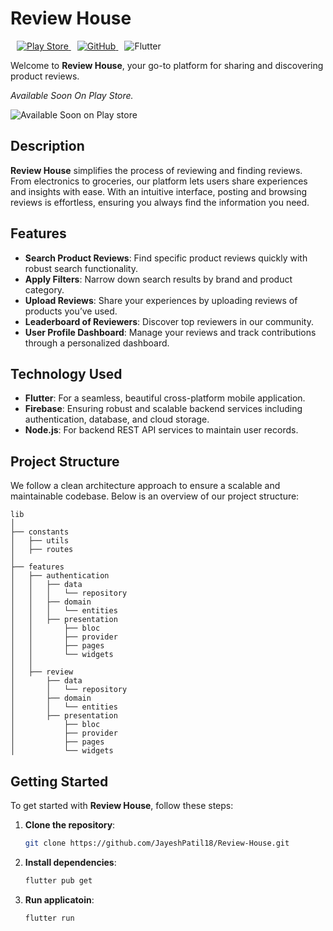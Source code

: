 <div align="left">
  <h1>Review House</h1>
  <a href="https://play.google.com/store/apps/details?id=com.yourapp.reviewhouse">
    <img alt="Play Store" src="https://img.shields.io/badge/Google_Play-414141?style=for-the-badge&logo=google-play&logoColor=white" style="margin-left: 10px;">
  </a>
  <a href="https://github.com/yourusername/review-house">
    <img alt="GitHub" src="https://img.shields.io/badge/GitHub-181717?style=for-the-badge&logo=github&logoColor=white" style="margin-left: 10px;">
  </a>
  <img alt="Flutter" src="https://img.shields.io/badge/Flutter-02569B?style=for-the-badge&logo=flutter&logoColor=white" style="margin-left: 10px;">
</div>



Welcome to **Review House**, your go-to platform for sharing and discovering product reviews.

*Available Soon On Play Store.*

![Available Soon on Play store ](https://github.com/JayeshPatil18/Review-House/blob/master/review-house.png)

## Description

**Review House** simplifies the process of reviewing and finding reviews. From electronics to groceries, our platform lets users share experiences and insights with ease. With an intuitive interface, posting and browsing reviews is effortless, ensuring you always find the information you need.

## Features

- **Search Product Reviews**: Find specific product reviews quickly with robust search functionality.
- **Apply Filters**: Narrow down search results by brand and product category.
- **Upload Reviews**: Share your experiences by uploading reviews of products you’ve used.
- **Leaderboard of Reviewers**: Discover top reviewers in our community.
- **User Profile Dashboard**: Manage your reviews and track contributions through a personalized dashboard.

## Technology Used

- **Flutter**: For a seamless, beautiful cross-platform mobile application.
- **Firebase**: Ensuring robust and scalable backend services including authentication, database, and cloud storage.
- **Node.js**: For backend REST API services to maintain user records.

## Project Structure

We follow a clean architecture approach to ensure a scalable and maintainable codebase. Below is an overview of our project structure:

```plaintext
lib
│
├── constants
│   ├── utils
│   ├── routes
│
├── features
│   ├── authentication
│   │   ├── data
│   │   │   └── repository
│   │   ├── domain
│   │   │   └── entities
│   │   ├── presentation
│   │       ├── bloc
│   │       ├── provider
│   │       ├── pages
│   │       └── widgets
│   │
│   ├── review
│       ├── data
│       │   └── repository
│       ├── domain
│       │   └── entities
│       ├── presentation
│           ├── bloc
│           ├── provider
│           ├── pages
│           └── widgets
```

## Getting Started

To get started with **Review House**, follow these steps:

1. **Clone the repository**:
   ```bash
   git clone https://github.com/JayeshPatil18/Review-House.git

1. **Install dependencies**:
   ```bash
   flutter pub get

1. **Run applicatoin**:
   ```bash
   flutter run
